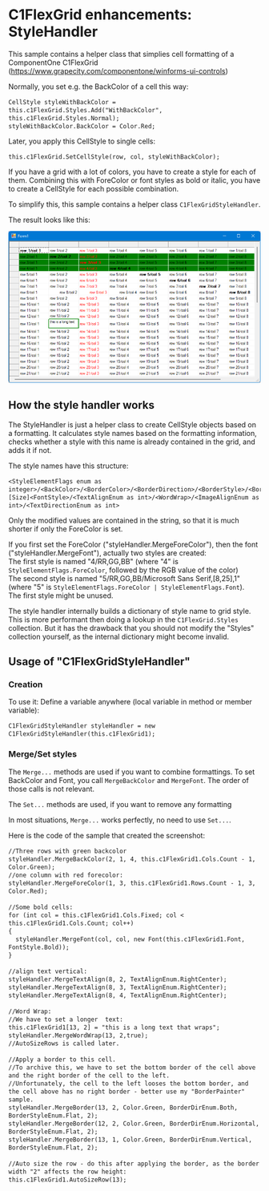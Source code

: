 # C1FlexGrid enhancements: StyleHandler

This sample contains a helper class that simplies cell formatting of a ComponentOne C1FlexGrid (https://www.grapecity.com/componentone/winforms-ui-controls)

Normally, you set e.g. the BackColor of a cell this way:

~~~~
CellStyle styleWithBackColor = this.c1FlexGrid.Styles.Add("WithBackColor", this.c1FlexGrid.Styles.Normal);
styleWithBackColor.BackColor = Color.Red;
~~~~

Later, you apply this CellStyle to single cells:

~~~~
this.c1FlexGrid.SetCellStyle(row, col, styleWithBackColor);
~~~~

If you have a grid with a lot of colors, you have to create a style for each of them.
Combining this with ForeColor or font styles as bold or italic, you have to create a CellStyle
for each possible combination.

To simplify this, this sample contains a helper class `C1FlexGridStyleHandler`.

The result looks like this:

![StyleHandler](stylehandler.png)

## How the style handler works
The StyleHandler is just a helper class to create CellStyle objects based on a formatting.
It calculates style names based on the formatting information, checks whether a style with this name is already
contained in the grid, and adds it if not.

The style names have this structure:
~~~~
<StyleElementFlags enum as integer>/<BackColor>/<BorderColor>/<BorderDirection>/<BorderStyle>/<BorderWidth>/<FontName>[Size]<FontStyle>/<TextAlignEnum as int>/<WordWrap>/<ImageAlignEnum as int>/<TextDirectionEnum as int>
~~~~

Only the modified values are contained in the string, so that it is much shorter if only the ForeColor is set.

If you first set the ForeColor ("styleHandler.MergeForeColor"), then the font ("styleHandler.MergeFont"), actually two styles are created:  
The first style is named "4/RR,GG,BB" (where "4" is `StyleElementFlags.ForeColor`, followed by the RGB value of the color)  
The second style is named "5/RR,GG,BB/Microsoft Sans Serif,[8,25],1" (where "5" is `StyleElementFlags.ForeColor | StyleElementFlags.Font`).  
The first style might be unused.

The style handler internally builds a dictionary of style name to grid style. This is more performant then doing a lookup
in the `C1FlexGrid.Styles` collection. But it has the drawback that you should not modify the "Styles" collection
yourself, as the internal dictionary might become invalid.

## Usage of "C1FlexGridStyleHandler"
### Creation
To use it:
Define a variable anywhere (local variable in method or member variable):
~~~~
C1FlexGridStyleHandler styleHandler = new C1FlexGridStyleHandler(this.c1FlexGrid1);
~~~~

### Merge/Set styles
The `Merge...` methods are used if you want to combine formattings. To set BackColor and Font,
you call `MergeBackColor` and `MergeFont`. The order of those calls is not relevant.

The `Set...` methods are used, if you want to remove any formatting

In most situations, `Merge...` works perfectly, no need to use `Set...`.

Here is the code of the sample that created the screenshot:
~~~~
//Three rows with green backcolor
styleHandler.MergeBackColor(2, 1, 4, this.c1FlexGrid1.Cols.Count - 1, Color.Green);
//one column with red forecolor:
styleHandler.MergeForeColor(1, 3, this.c1FlexGrid1.Rows.Count - 1, 3, Color.Red);

//Some bold cells:
for (int col = this.c1FlexGrid1.Cols.Fixed; col < this.c1FlexGrid1.Cols.Count; col++)
{
  styleHandler.MergeFont(col, col, new Font(this.c1FlexGrid1.Font, FontStyle.Bold));
}

//align text vertical:
styleHandler.MergeTextAlign(8, 2, TextAlignEnum.RightCenter);
styleHandler.MergeTextAlign(8, 3, TextAlignEnum.RightCenter);
styleHandler.MergeTextAlign(8, 4, TextAlignEnum.RightCenter);

//Word Wrap:
//We have to set a longer  text:
this.c1FlexGrid1[13, 2] = "this is a long text that wraps";
styleHandler.MergeWordWrap(13, 2,true);
//AutoSizeRows is called later.

//Apply a border to this cell.
//To archive this, we have to set the bottom border of the cell above and the right border of the cell to the left.
//Unfortunately, the cell to the left looses the bottom border, and the cell above has no right border - better use my "BorderPainter" sample.
styleHandler.MergeBorder(13, 2, Color.Green, BorderDirEnum.Both, BorderStyleEnum.Flat, 2);
styleHandler.MergeBorder(12, 2, Color.Green, BorderDirEnum.Horizontal, BorderStyleEnum.Flat, 2);
styleHandler.MergeBorder(13, 1, Color.Green, BorderDirEnum.Vertical, BorderStyleEnum.Flat, 2);

//Auto size the row - do this after applying the border, as the border width "2" affects the row height:
this.c1FlexGrid1.AutoSizeRow(13);
~~~~
